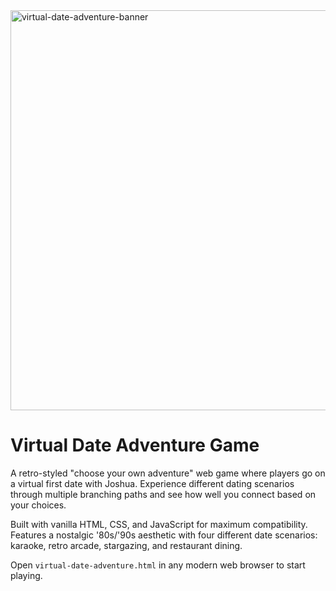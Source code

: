 <img width="1280" height="640" alt="virtual-date-adventure-banner" src="https://github.com/user-attachments/assets/ab112cd5-508c-450b-9ef4-02542896d646" />


# Virtual Date Adventure Game

A retro-styled "choose your own adventure" web game where players go on a virtual first date with Joshua. Experience different dating scenarios through multiple branching paths and see how well you connect based on your choices.

Built with vanilla HTML, CSS, and JavaScript for maximum compatibility. Features a nostalgic '80s/'90s aesthetic with four different date scenarios: karaoke, retro arcade, stargazing, and restaurant dining.

Open `virtual-date-adventure.html` in any modern web browser to start playing.
